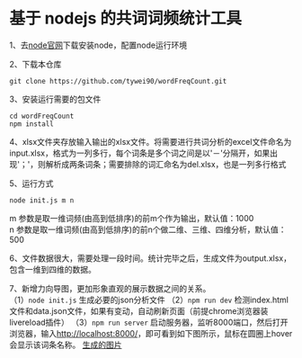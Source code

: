 # 基于 nodejs 的共词词频统计工具

1、去[node官网](https://nodejs.org/en/)下载安装node，配置node运行环境

2、下载本仓库
```
git clone https://github.com/tywei90/wordFreqCount.git
```

3、安装运行需要的包文件
```
cd wordFreqCount
npm install
```

4、xlsx文件夹存放输入输出的xlsx文件。将需要进行共词分析的excel文件命名为input.xlsx，格式为一列多行，每个词条是多个词之间是以'－'分隔开，如果出现'；'，则解析成两条词条；需要排除的词汇命名为del.xlsx，也是一列多行格式

5、运行方式
```
node init.js m n
```
m 参数是取一维词频(由高到低排序)的前m个作为输出，默认值：1000  
n 参数是取一维词频(由高到低排序)的前n个做二维、三维、四维分析，默认值：500

6、文件数据很大，需要处理一段时间。统计完毕之后，生成文件为output.xlsx，包含一维到四维的数据。

7、新增力向导图，更加形象直观的展示数据之间的关系。  
    （1）`node init.js` 生成必要的json分析文件
    （2）`npm run dev` 检测index.html文件和data.json文件，如果有变动，自动刷新页面（前提chrome浏览器装livereload插件）
    （3）`npm run server` 启动服务器，监听8000端口，然后打开浏览器，输入[http://localhost:8000/](http://localhost:8000/)，即可看到如下图所示，鼠标在圆圈上hover会显示该词条名称。
    [生成的图片](./dist/graph.jpg)








